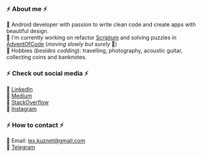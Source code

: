 ### ⚡ About me ⚡

📍 Android developer with passion to write clean code and create apps with beautiful design.\
📍 I'm currently working on refactor [Scriptum](https://github.com/SerjantArbuz/Scriptum) and solving puzzles in [AdventOfCode](https://github.com/SerjantArbuz/AdventOfCode) (_moving slowly but surely_ 🐢)\
📍 Hobbies (_besides codding_): travelling, photography, acoustic guitar, collecting coins and banknotes.

### ⚡ Check out social media ⚡

🔸 [LinkedIn](https://www.linkedin.com/in/lexandroid/)\
🔸 [Medium](https://medium.com/@serjantarbuz)\
🔸 [StackOverflow](https://stackoverflow.com/users/7699617/serjantarbuz)\
🔸 [Instagram](https://www.instagram.com/serjant_arbuz/)

### ⚡ How to contact ⚡

🔸 Email: lex.kuznet@gmail.com\
🔸 [Telegram](https://t.me/SerjantArbuz)
